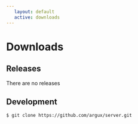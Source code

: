 ```yaml
---
   layout: default
   active: downloads
---
```


# Downloads #

## Releases ##

There are no releases
    
## Development ##
```
$ git clone https://github.com/argux/server.git
```
